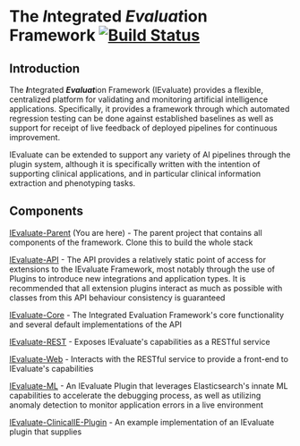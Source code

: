 # The *I*ntegrated *Evaluat*ion Framework [![Build Status](https://travis-ci.com/integrated-evaluation-framework/IEvaluate-Parent.svg?branch=master)](https://travis-ci.com/integrated-evaluation-framework/IEvaluate-Parent)
## Introduction

The ***I***ntegrated ***Evaluat***ion Framework (IEvaluate) provides a flexible, centralized platform for validating and 
monitoring artificial intelligence applications. Specifically, it provides a framework through which automated 
regression testing can be done against established baselines as well as support for receipt of live feedback of deployed
pipelines for continuous improvement.

IEvaluate can be extended to support any variety of AI pipelines through the plugin system, although it is specifically 
written with the intention of supporting clinical applications, and in particular clinical information extraction and 
phenotyping tasks.

## Components 
[IEvaluate-Parent](https://www.github.com/integrated-evaluation-framework/IEvaluate-Parent) (You are here) - The parent 
project that contains all components of the framework. Clone this to build the whole stack   

[IEvaluate-API](https://www.github.com/integrated-evaluation-framework/IEvaluate-API) - The API provides a relatively
static point of access for extensions to the IEvaluate Framework, most notably through the use of Plugins to introduce
new integrations and application types. It is recommended that all extension plugins interact as much as possible with
classes from this API behaviour consistency is guaranteed 

[IEvaluate-Core](https://www.github.com/integrated-evaluation-framework/IEvaluate-Core) - The Integrated Evaluation
Framework's core functionality and several default implementations of the API

[IEvaluate-REST](https://www.github.com/integrated-evaluation-framework/IEvaluate-REST) - Exposes IEvaluate's 
capabilities as a RESTful service

[IEvaluate-Web](https://www.github.com/integrated-evaluation-framework/IEvaluate-Web) - Interacts with the RESTful 
service to provide a front-end to IEvaluate's capabilities

[IEvaluate-ML]() - An IEvaluate Plugin that leverages Elasticsearch's innate ML capabilities to accelerate the debugging
process, as well as utilizing anomaly detection to monitor application errors in a live environment 

[IEvaluate-ClinicalIE-Plugin]() - An example implementation of an IEvaluate plugin that supplies 
